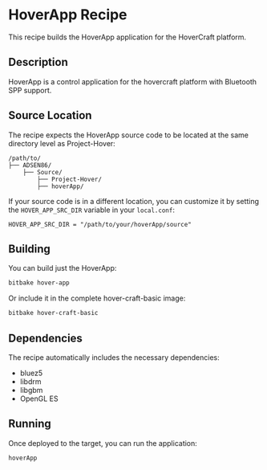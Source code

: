 # HoverApp Recipe

This recipe builds the HoverApp application for the HoverCraft platform.

## Description

HoverApp is a control application for the hovercraft platform with Bluetooth SPP support.

## Source Location

The recipe expects the HoverApp source code to be located at the same directory level as Project-Hover:

```
/path/to/
├── ADSEN86/
    ├── Source/
        ├── Project-Hover/
        ├── hoverApp/
```

If your source code is in a different location, you can customize it by setting the `HOVER_APP_SRC_DIR` variable in your `local.conf`:

```
HOVER_APP_SRC_DIR = "/path/to/your/hoverApp/source"
```

## Building

You can build just the HoverApp:

```bash
bitbake hover-app
```

Or include it in the complete hover-craft-basic image:

```bash
bitbake hover-craft-basic
```

## Dependencies

The recipe automatically includes the necessary dependencies:
- bluez5
- libdrm
- libgbm
- OpenGL ES

## Running

Once deployed to the target, you can run the application:

```bash
hoverApp
``` 